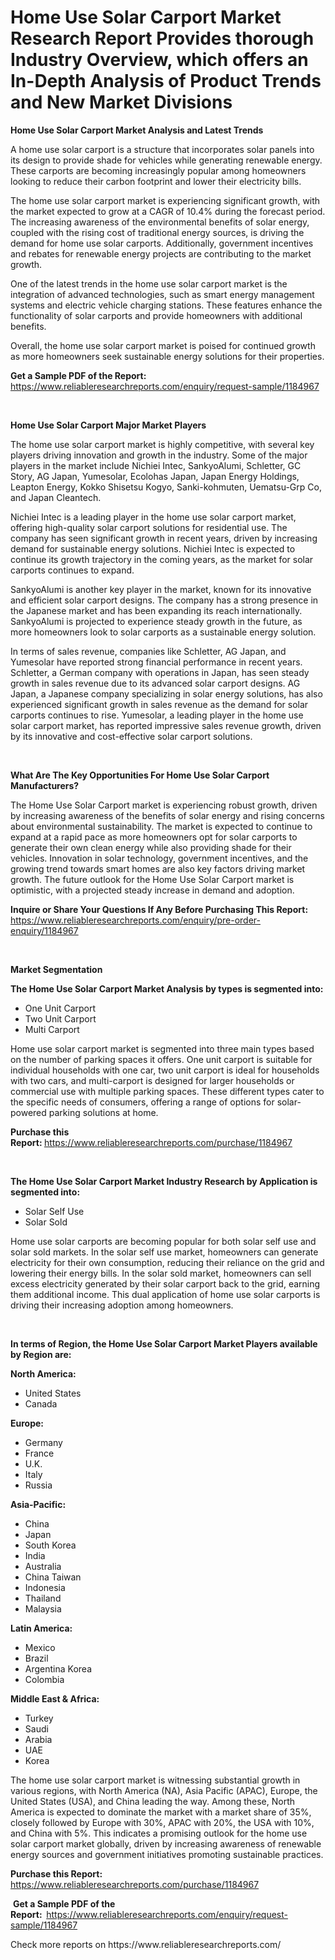 <p><h1>Home Use Solar Carport Market Research Report Provides thorough Industry Overview, which offers an In-Depth Analysis of Product Trends and New Market Divisions</h1></p><p><strong>Home Use Solar Carport Market Analysis and Latest Trends</strong></p>
<p><p>A home use solar carport is a structure that incorporates solar panels into its design to provide shade for vehicles while generating renewable energy. These carports are becoming increasingly popular among homeowners looking to reduce their carbon footprint and lower their electricity bills.</p><p>The home use solar carport market is experiencing significant growth, with the market expected to grow at a CAGR of 10.4% during the forecast period. The increasing awareness of the environmental benefits of solar energy, coupled with the rising cost of traditional energy sources, is driving the demand for home use solar carports. Additionally, government incentives and rebates for renewable energy projects are contributing to the market growth.</p><p>One of the latest trends in the home use solar carport market is the integration of advanced technologies, such as smart energy management systems and electric vehicle charging stations. These features enhance the functionality of solar carports and provide homeowners with additional benefits.</p><p>Overall, the home use solar carport market is poised for continued growth as more homeowners seek sustainable energy solutions for their properties.</p></p>
<p><strong>Get a Sample PDF of the Report:&nbsp;</strong> <a href="https://www.reliableresearchreports.com/enquiry/request-sample/1184967">https://www.reliableresearchreports.com/enquiry/request-sample/1184967</a></p>
<p>&nbsp;</p>
<p><strong>Home Use Solar Carport Major Market Players</strong></p>
<p><p>The home use solar carport market is highly competitive, with several key players driving innovation and growth in the industry. Some of the major players in the market include Nichiei Intec, SankyoAlumi, Schletter, GC Story, AG Japan, Yumesolar, Ecolohas Japan, Japan Energy Holdings, Leapton Energy, Kokko Shisetsu Kogyo, Sanki-kohmuten, Uematsu-Grp Co, and Japan Cleantech.</p><p>Nichiei Intec is a leading player in the home use solar carport market, offering high-quality solar carport solutions for residential use. The company has seen significant growth in recent years, driven by increasing demand for sustainable energy solutions. Nichiei Intec is expected to continue its growth trajectory in the coming years, as the market for solar carports continues to expand.</p><p>SankyoAlumi is another key player in the market, known for its innovative and efficient solar carport designs. The company has a strong presence in the Japanese market and has been expanding its reach internationally. SankyoAlumi is projected to experience steady growth in the future, as more homeowners look to solar carports as a sustainable energy solution.</p><p>In terms of sales revenue, companies like Schletter, AG Japan, and Yumesolar have reported strong financial performance in recent years. Schletter, a German company with operations in Japan, has seen steady growth in sales revenue due to its advanced solar carport designs. AG Japan, a Japanese company specializing in solar energy solutions, has also experienced significant growth in sales revenue as the demand for solar carports continues to rise. Yumesolar, a leading player in the home use solar carport market, has reported impressive sales revenue growth, driven by its innovative and cost-effective solar carport solutions.</p></p>
<p>&nbsp;</p>
<p><strong>What Are The Key Opportunities For Home Use Solar Carport Manufacturers?</strong></p>
<p><p>The Home Use Solar Carport market is experiencing robust growth, driven by increasing awareness of the benefits of solar energy and rising concerns about environmental sustainability. The market is expected to continue to expand at a rapid pace as more homeowners opt for solar carports to generate their own clean energy while also providing shade for their vehicles. Innovation in solar technology, government incentives, and the growing trend towards smart homes are also key factors driving market growth. The future outlook for the Home Use Solar Carport market is optimistic, with a projected steady increase in demand and adoption.</p></p>
<p><strong>Inquire or Share Your Questions If Any Before Purchasing This Report:</strong> <a href="https://www.reliableresearchreports.com/enquiry/pre-order-enquiry/1184967">https://www.reliableresearchreports.com/enquiry/pre-order-enquiry/1184967</a></p>
<p>&nbsp;</p>
<p><strong>Market Segmentation</strong></p>
<p><strong>The Home Use Solar Carport Market Analysis by types is segmented into:</strong></p>
<p><ul><li>One Unit Carport</li><li>Two Unit Carport</li><li>Multi Carport</li></ul></p>
<p><p>Home use solar carport market is segmented into three main types based on the number of parking spaces it offers. One unit carport is suitable for individual households with one car, two unit carport is ideal for households with two cars, and multi-carport is designed for larger households or commercial use with multiple parking spaces. These different types cater to the specific needs of consumers, offering a range of options for solar-powered parking solutions at home.</p></p>
<p><strong>Purchase this Report:&nbsp;</strong><a href="https://www.reliableresearchreports.com/purchase/1184967">https://www.reliableresearchreports.com/purchase/1184967</a></p>
<p>&nbsp;</p>
<p><strong>The Home Use Solar Carport Market Industry Research by Application is segmented into:</strong></p>
<p><ul><li>Solar Self Use</li><li>Solar Sold</li></ul></p>
<p><p>Home use solar carports are becoming popular for both solar self use and solar sold markets. In the solar self use market, homeowners can generate electricity for their own consumption, reducing their reliance on the grid and lowering their energy bills. In the solar sold market, homeowners can sell excess electricity generated by their solar carport back to the grid, earning them additional income. This dual application of home use solar carports is driving their increasing adoption among homeowners.</p></p>
<p>&nbsp;</p>
<p><strong>In terms of Region, the Home Use Solar Carport Market Players available by Region are:</strong></p>
<p>
    <p> <strong> North America: </strong>
        <ul>
            <li>United States</li>
            <li>Canada</li>
        </ul>
        </p> 
    <p> <strong> Europe: </strong>
        <ul>
            <li>Germany</li>
            <li>France</li>
            <li>U.K.</li>
            <li>Italy</li>
            <li>Russia</li>
        </ul>
        </p> 
    <p> <strong> Asia-Pacific: </strong>
        <ul>
            <li>China</li>
            <li>Japan</li>
            <li>South Korea</li>
            <li>India</li>
            <li>Australia</li>
            <li>China Taiwan</li>
            <li>Indonesia</li>
            <li>Thailand</li>
            <li>Malaysia</li>
        </ul>
        </p> 
    <p> <strong> Latin America: </strong>
        <ul>
            <li>Mexico</li>
            <li>Brazil</li>
            <li>Argentina Korea</li>
            <li>Colombia</li>
        </ul>
        </p> 
    <p> <strong> Middle East & Africa: </strong>
        <ul>
            <li>Turkey</li>
            <li>Saudi</li>
            <li>Arabia</li>
            <li>UAE</li>
            <li>Korea</li>
        </ul>
    </p>
    </p>
<p><p>The home use solar carport market is witnessing substantial growth in various regions, with North America (NA), Asia Pacific (APAC), Europe, the United States (USA), and China leading the way. Among these, North America is expected to dominate the market with a market share of 35%, closely followed by Europe with 30%, APAC with 20%, the USA with 10%, and China with 5%. This indicates a promising outlook for the home use solar carport market globally, driven by increasing awareness of renewable energy sources and government initiatives promoting sustainable practices.</p></p>
<p><strong>Purchase this Report: </strong><a href="https://www.reliableresearchreports.com/purchase/1184967">https://www.reliableresearchreports.com/purchase/1184967</a></p>
<p>&nbsp;<strong>Get a Sample PDF of the Report:&nbsp;&nbsp;</strong><a href="https://www.reliableresearchreports.com/enquiry/request-sample/1184967">https://www.reliableresearchreports.com/enquiry/request-sample/1184967</a></p>
<p><strong></strong></p>
<p>Check more reports on https://www.reliableresearchreports.com/</p>